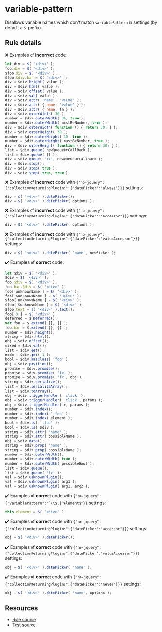 # variable-pattern

Disallows variable names which don't match `variablePattern` in settings (by default a `$`-prefix).

## Rule details

❌ Examples of **incorrect** code:
```js
let div = $( '<div>' );
foo.div = $( '<div>' );
$foo.div = $( '<div>' );
$foo.$div.bar = $( '<div>' );
div = $div.height( value );
div = $div.html( value );
div = $div.offset( value );
div = $div.val( value );
div = $div.attr( 'name', 'value' );
div = $div.attr( { name: 'value' } );
div = $div.attr( { name: fn } );
div = $div.outerWidth( 30 );
number = $div.outerWidth( 30, true );
number = $div.outerWidth( mustBeNumber, true );
div = $div.outerWidth( function () { return 30; } );
div = $div.outerHeight( 30 );
number = $div.outerHeight( 30, true );
number = $div.outerHeight( mustBeNumber, true );
div = $div.outerHeight( function () { return 30; } );
list = $div.queue( newQueueOrCallBack );
list = $div.queue( [] );
div = $div.queue( 'fx', newQueueOrCallBack );
div = $div.stop();
div = $div.stop( true );
div = $div.stop( true, true );
```

❌ Examples of **incorrect** code with `{"no-jquery":{"collectionReturningPlugins":{"datePicker":"always"}}}` settings:
```js
div = $( '<div>' ).datePicker();
div = $( '<div>' ).datePicker( options );
```

❌ Examples of **incorrect** code with `{"no-jquery":{"collectionReturningPlugins":{"datePicker":"accessor"}}}` settings:
```js
div = $( '<div>' ).datePicker( options );
```

❌ Examples of **incorrect** code with `{"no-jquery":{"collectionReturningPlugins":{"datePicker":"valueAccessor"}}}` settings:
```js
div = $( '<div>' ).datePicker( 'name', newPicker );
```

✔️ Examples of **correct** code:
```js
let $div = $( '<div>' );
$div = $( '<div>' );
foo.$div = $( '<div>' );
foo.bar.$div = $( '<div>' );
foo[ unknownName ] = $( '<div>' );
foo[ $unknownName ] = $( '<div>' );
$foo[ unknownName ] = $( '<div>' );
$foo[ $unknownName ] = $( '<div>' );
$foo.text = $( '<div>' ).text();
foo[ 3 ] = $( '<div>' );
deferred = $.Deferred();
var foo = $.extend( {}, {} );
foo.bar = $.extend( {}, {} );
number = $div.height();
string = $div.html();
obj = $div.offset();
mixed = $div.val();
list = $div.get();
node = $div.get( 1 );
bool = $div.hasClass( 'foo' );
obj = $div.position();
promise = $div.promise();
promise = $div.promise( 'fx' );
promise = $div.promise( 'fx', obj );
string = $div.serialize();
list = $div.serializeArray();
list = $div.toArray();
obj = $div.triggerHandler( 'click' );
obj = $div.triggerHandler( 'click', params );
obj = $div.triggerHandler( e, params );
number = $div.index();
number = $div.index( '.foo' );
number = $div.index( element );
bool = $div.is( '.foo' );
bool = $div.is( $div );
string = $div.attr( 'name' );
string = $div.attr( possibleName );
obj = $div.data();
string = $div.prop( 'name' );
string = $div.prop( possibleName );
number = $div.outerWidth();
number = $div.outerWidth( true );
number = $div.outerWidth( possibleBool );
list = $div.queue();
list = $div.queue( 'fx' );
val = $div.unknownPlugin();
val = $div.unknownPlugin( arg1 );
val = $div.unknownPlugin( arg1, arg2 );
```

✔️ Examples of **correct** code with `{"no-jquery":{"variablePattern":"^\\$.|^element$"}}` settings:
```js
this.element = $( '<div>' );
```

✔️ Examples of **correct** code with `{"no-jquery":{"collectionReturningPlugins":{"datePicker":"accessor"}}}` settings:
```js
obj = $( '<div>' ).datePicker();
```

✔️ Examples of **correct** code with `{"no-jquery":{"collectionReturningPlugins":{"datePicker":"valueAccessor"}}}` settings:
```js
obj = $( '<div>' ).datePicker( 'name' );
```

✔️ Examples of **correct** code with `{"no-jquery":{"collectionReturningPlugins":{"datePicker":"never"}}}` settings:
```js
obj = $( '<div>' ).datePicker( 'name', options );
```

## Resources

* [Rule source](/src/rules/variable-pattern.js)
* [Test source](/src/tests/variable-pattern.js)
